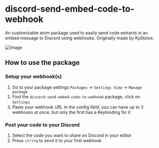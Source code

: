 # discord-send-embed-code-to-webhook
An customizable atom package used to easily send code extracts in an embed message to Discord using webhooks. Originally made by KyStolos.

![image](https://user-images.githubusercontent.com/61242573/111846640-88ede300-8907-11eb-9826-8f8c403e9adc.png)


## How to use the package

### Setup your webhook(s)

1. Go to your package settings `Packages` -> `Settings View` -> `Manage package`
2. Find the `discord-send-embed-code-to-webhook` package, click on `Settings`
3. Paste your webhook URL in the config field, you can have up to 3 webhooks at once, but only the first has a Keybinding for it


### Post your code to your Discord

1. Select the code you want to share on Discord in your editor
2. Press `ctrl+q` to send it to your first webhook
